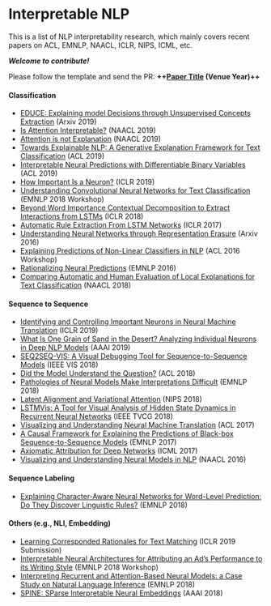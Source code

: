 # Interpretable NLP
This is a list of NLP interpretability research, which mainly covers recent papers on ACL, EMNLP, NAACL, ICLR, NIPS, ICML, etc.

***Welcome to contribute!*** 

Please follow the template and send the PR: **++[Paper Title](https://www.google.com) (Venue Year)++**

#### Classification
- [EDUCE: Explaining model Decisions through Unsupervised Concepts Extraction](https://arxiv.org/abs/1905.11852) (Arxiv 2019)
- [Is Attention Interpretable?](https://arxiv.org/pdf/1906.03731) (NAACL 2019)
- [Attention is not Explanation](https://arxiv.org/abs/1902.10186) (NAACL 2019)
- [Towards Explainable NLP: A Generative Explanation Framework for Text Classification](https://arxiv.org/abs/1811.00196) (ACL 2019)
- [Interpretable Neural Predictions with Differentiable Binary Variables](https://arxiv.org/pdf/1905.08160.pdf) (ACL 2019)
- [How Important Is a Neuron?](https://arxiv.org/abs/1805.12233) (ICLR 2019)
- [Understanding Convolutional Neural Networks for Text Classification](https://arxiv.org/abs/1809.08037) (EMNLP 2018 Workshop)
- [Beyond Word Importance Contextual Decomposition to Extract Interactions from LSTMs](https://arxiv.org/abs/1801.05453) (ICLR 2018)
- [Automatic Rule Extraction From LSTM Networks](https://arxiv.org/abs/1702.02540) (ICLR 2017)
- [Understanding Neural Networks through Representation Erasure](https://arxiv.org/abs/1612.08220) (Arxiv 2016) 
- [Explaining Predictions of Non-Linear Classifiers in NLP](https://www.aclweb.org/anthology/W16-1601) (ACL 2016 Workshop)
- [Rationalizing Neural Predictions](https://people.csail.mit.edu/taolei/papers/emnlp16_rationale.pdf) (EMNLP 2016)
- [Comparing Automatic and Human Evaluation of Local Explanations for Text Classification](https://www.aclweb.org/anthology/N18-1097) (NAACL 2018)

#### Sequence to Sequence
- [Identifying and Controlling Important Neurons in Neural Machine Translation](https://arxiv.org/abs/1811.01157) (ICLR 2019)
- [What Is One Grain of Sand in the Desert? Analyzing Individual Neurons in Deep NLP Models](https://arxiv.org/abs/1812.09355) (AAAI 2019)
- [SEQ2SEQ-VIS: A Visual Debugging Tool for Sequence-to-Sequence Models](https://arxiv.org/abs/1804.09299) (IEEE VIS 2018)
- [Did the Model Understand the Question?](https://www.aclweb.org/anthology/P18-1176) (ACL 2018)
- [Pathologies of Neural Models Make Interpretations Difficult](https://aclweb.org/anthology/D18-1407) (EMNLP 2018)
- [Latent Alignment and Variational Attention](http://papers.nips.cc/paper/8179-latent-alignment-and-variational-attention.pdf) (NIPS 2018)
- [LSTMVis: A Tool for Visual Analysis of Hidden State Dynamics in Recurrent Neural Networks](https://arxiv.org/abs/1606.07461) (IEEE TVCG 2018)
- [Visualizing and Understanding Neural Machine Translation](https://www.aclweb.org/anthology/P17-1106) (ACL 2017)
- [A Causal Framework for Explaining the Predictions of Black-box Sequence-to-Sequence Models](https://arxiv.org/abs/1707.01943) (EMNLP 2017)
- [Axiomatic Attribution for Deep Networks](https://arxiv.org/abs/1703.01365) (ICML 2017)
- [Visualizing and Understanding Neural Models in NLP](https://www.aclweb.org/anthology/N16-1082) (NAACL 2016)

#### Sequence Labeling
- [Explaining Character-Aware Neural Networks for Word-Level Prediction: Do They Discover Linguistic Rules?](https://www.aclweb.org/anthology/D18-1365) (EMNLP 2018)

#### Others (e.g., NLI, Embedding)
- [Learning Corresponded Rationales for Text Matching](https://openreview.net/forum?id=rklQas09tm) (ICLR 2019 Submission)
- [Interpretable Neural Architectures for Attributing an Ad’s Performance to its Writing Style](https://aclweb.org/anthology/papers/W/W18/W18-5415/) (EMNLP 2018 Workshop)
- [Interpreting Recurrent and Attention-Based Neural Models: a Case Study on Natural Language Inference](https://arxiv.org/pdf/1808.03894.pdf) (EMNLP 2018)
- [SPINE: SParse Interpretable Neural Embeddings](https://arxiv.org/abs/1711.08792) (AAAI 2018)